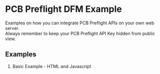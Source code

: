 # PCB Preflight DFM Example
Examples on how you can integrate PCB Preflight APIs on your own web server.  
Always remember to keep your PCB Preflight API Key hidden from public view.

## Examples
1. Basic Example - HTML and Javascript

